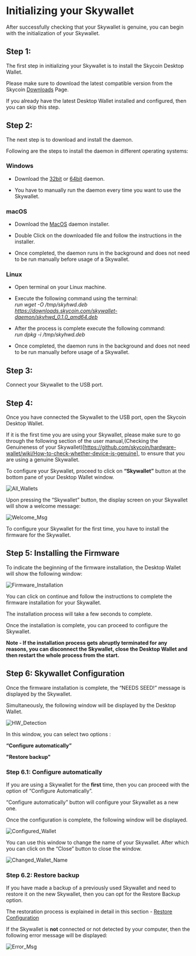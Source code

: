 # Initializing your Skywallet

After successfully checking that your Skywallet is genuine, you can begin with the initialization of your Skywallet.

## Step 1:

The first step in initializing your Skywallet is to install the Skycoin Desktop Wallet.

Please make sure to download the latest compatible version from the Skycoin [Downloads](https://www.skycoin.com/downloads/) Page.

If you already have the latest Desktop Wallet installed and configured, then you can skip this step.

## Step 2:

The next step is to download and install the daemon.

Following are the steps to install the daemon in different operating systems:

### Windows

* Download the [32bit](https://downloads.skycoin.com/skywallet-daemon/skyhwd-1.0.0-win-x86.zip) or [64bit](https://downloads.skycoin.com/skywallet-daemon/skyhwd-1.0.0-win-x64.zip) daemon. 

* You have to manually run the daemon every time you want to use the Skywallet.

### macOS

* Download the [MacOS](https://downloads.skycoin.com/skywallet-daemon/skyhwd-1.0.0-osx-darwin-x64.pkg) daemon installer. 

* Double Click on the downloaded file and follow the instructions in the installer.

* Once completed, the daemon runs in the background and does not need to be run manually before usage of a Skywallet.

### Linux

* Open terminal on your Linux machine.

* Execute the following command using the terminal:  
*run wget -O /tmp/skyhwd.deb https://downloads.skycoin.com/skywallet-daemon/skyhwd_0.1.0_amd64.deb*

* After the process is complete execute the following command:  
*run dpkg -i /tmp/skyhwd.deb*

* Once completed, the daemon runs in the background and does not need to be run manually before usage of a Skywallet.

## Step 3:

Connect your Skywallet to the USB port.

## Step 4:

Once you have connected the Skywallet to the USB port, open the Skycoin Desktop Wallet.

If it is the first time you are using your Skywallet, please make sure to go through the following section of the user manual,(Checking the Genuineness of your Skywallet)[https://github.com/skycoin/hardware-wallet/wiki/How-to-check-whether-device-is-genuine], to ensure that you are using a genuine Skywallet.

To configure your Skywallet, proceed to click on **“Skywallet”** button at the bottom pane of your Desktop Wallet window.

![All_Wallets](https://github.com/sreekumar13/hardware-wallet-manual/blob/master/Initialization_All_Wallets2.png)

Upon pressing the “Skywallet” button, the display screen on your Skywallet will show a welcome message:

![Welcome_Msg](https://github.com/sreekumar13/hardware-wallet-manual/blob/master/Skywallet%20Screen%20Mockup%20Edit_Skywallet%20Black_03.png)

To configure your Skywallet for the first time, you have to install the firmware for the Skywallet.

## Step 5: Installing the Firmware

To indicate the beginning of the firmware installation, the Desktop Wallet will show the following window:

![Firmware_Installation](https://github.com/sreekumar13/hardware-wallet-manual/blob/master/Initialization_firmware_installation.png)

You can click on continue and follow the instructions to complete the firmware installation for your Skywallet.

The installation process will take a few seconds to complete. 

Once the installation is complete, you can proceed to configure the Skywallet.

**Note - If the installation process gets abruptly terminated for any reasons, you can disconnect the Skywallet, close the Desktop Wallet and then restart the whole process from the start.**

## Step 6: Skywallet Configuration

Once the firmware installation is complete, the “NEEDS SEED!” message is displayed by the Skywallet.

Simultaneously, the following window will be displayed by the Desktop Wallet.

![HW_Detection](https://github.com/sreekumar13/hardware-wallet-manual/blob/master/Initialization_unconfigured_wallet1.png)

In this window, you can select two options :

**“Configure automatically”**

**"Restore backup"**

### Step 6.1: Configure automatically

If you are using a Skywallet for the **first** time, then you can proceed with the option of “Configure Automatically”.

“Configure automatically” button will configure your Skywallet as a new one.

Once the configuration is complete, the following window will be displayed.

![Configured_Wallet](https://github.com/sreekumar13/hardware-wallet-manual/blob/master/Initialization_Configured_Wallet1.png)

You can use this window to change the name of your Skywallet. After which you can click on the “Close” button to close the window.

![Changed_Wallet_Name](https://github.com/sreekumar13/hardware-wallet-manual/blob/master/Initialization_Changed_Wallet_Name.PNG)

### Step 6.2: Restore backup

If you have made a backup of a previously used Skywallet and need to restore it on the new Skywallet, then you can opt for the Restore Backup option.

The restoration process is explained in detail in this section - [Restore Configuration](https://github.com/skycoin/hardware-wallet/wiki/Restore-configuration)

If the Skywallet is **not** connected or not detected by your computer, then the following error message will be displayed:

![Error_Msg](https://github.com/sreekumar13/hardware-wallet-manual/blob/master/Initialization_Last1.png)
